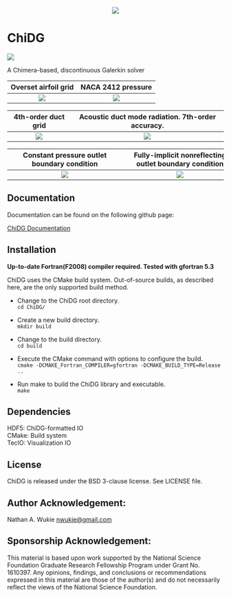 
<p align="center">
    <img src=/doc/figures/chidg_logo_small.png?raw=true />
</p>

# ChiDG

[![][license img]][license]

A Chimera-based, discontinuous Galerkin solver


Overset airfoil grid                              |  NACA 2412 pressure
:------------------------------------------------:|:------------------------------------------------------:
![](doc/figures/naca2412_A4p0_straight_grid.png)  |     ![](doc/figures/naca2412_M0p2_A4p0_cpcontour_P3.png)



4th-order duct grid                               |  Acoustic duct mode radiation. 7th-order accuracy.
:------------------------------------------------:|:------------------------------------------------------:
![](doc/figures/munt_duct_grid.png)               |     ![](doc/figures/mode91_3dview.png)  



Constant pressure outlet boundary condition       |  Fully-implicit nonreflecting outlet boundary condition
:------------------------------------------------:|:-------------------------------------------------------:
<img src="doc/figures/aachen_turbine_reflectingbc.png" hspace="118pt"/> |   <img src="doc/figures/aachen_turbine_nonreflectingbc.png" hspace="118pt"/>





## Documentation

Documentation can be found on the following github page:

[ChiDG Documentation](https://nwukie.github.io/ChiDG_site/ )











## Installation

<B> Up-to-date Fortran(F2008) compiler required. Tested with gfortran 5.3 </B>


ChiDG uses the CMake build system. Out-of-source builds, as described here, are the only supported build method.
- Change to the ChiDG root directory.   
        `cd ChiDG/`

- Create a new build directory.         
        `mkdir build`

- Change to the build directory.        
        `cd build`

- Execute the CMake command with options to configure the build.         
        `cmake -DCMAKE_Fortran_COMPILER=gfortran -DCMAKE_BUILD_TYPE=Release ..`

- Run make to build the ChiDG library and executable.        
        `make`






## Dependencies

HDF5: ChiDG-formatted IO  
CMake: Build system  
TecIO: Visualization IO  





## License
ChiDG is released under the BSD 3-clause license. See LICENSE file.



## Author Acknowledgement:
Nathan A. Wukie   <nwukie@gmail.com>






## Sponsorship Acknowledgement:
This material is based upon work supported by the National Science Foundation Graduate 
Research Fellowship Program under Grant No. 1610397. Any opinions, findings, and 
conclusions or recommendations expressed in this material are those of the author(s) 
and do not necessarily reflect the views of the National Science Foundation.











[license]:LICENSE
[license img]:https://img.shields.io/badge/license-BSD%203--clause-blue.svg

























